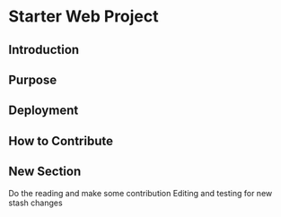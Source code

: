 # Starter Web Project

## Introduction

## Purpose

## Deployment

## How to Contribute

## New Section
Do the reading and make some contribution
Editing and testing for new stash changes
